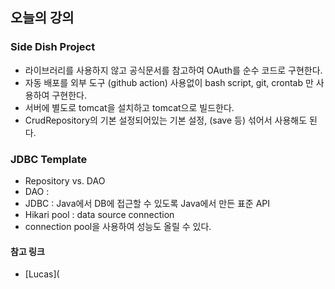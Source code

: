 ## 오늘의 강의

### Side Dish Project

- 라이브러리를 사용하지 않고 공식문서를 참고하여 OAuth를 순수 코드로 구현한다.
- 자동 배포를 외부 도구 (github action) 사용없이 bash script, git, crontab 만 사용하여 구현한다.
- 서버에 별도로 tomcat을 설치하고 tomcat으로 빌드한다.
- CrudRepository의 기본 설정되어있는 기본 설정, (save 등) 섞어서 사용해도 된다.

### JDBC Template

- Repository vs. DAO
- DAO : 
- JDBC : Java에서 DB에 접근할 수 있도록 Java에서 만든 표준 API
-  Hikari pool : data source connection
- connection pool을 사용하여 성능도 올릴 수 있다.

#### 참고 링크

- [Lucas](
